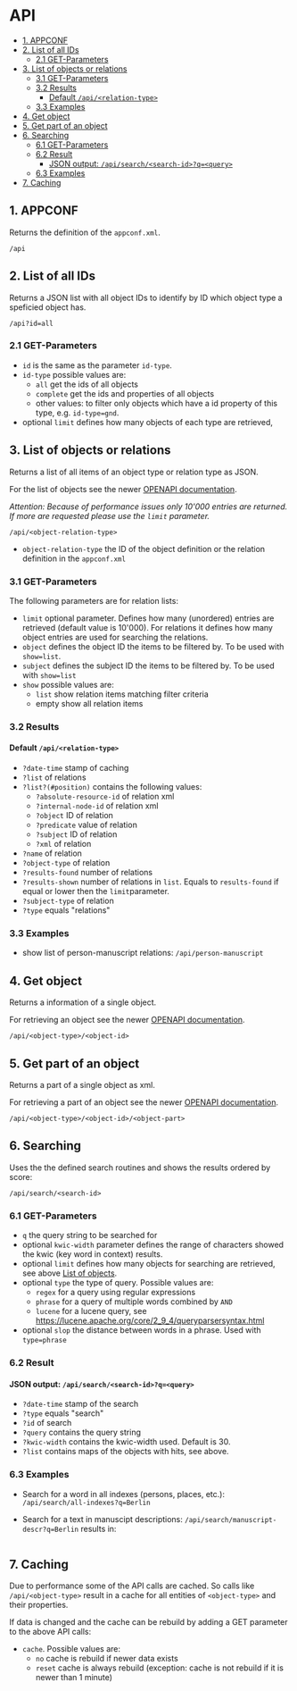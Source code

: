 # API

- [1. APPCONF](#1-appconf)
- [2. List of all IDs](#2-list-of-all-ids)
  - [2.1 GET-Parameters](#21-get-parameters)
- [3. List of objects or relations](#3-list-of-objects-or-relations)
  - [3.1 GET-Parameters](#31-get-parameters)
  - [3.2 Results](#32-results)
    - [Default `/api/<relation-type>`](#default-apirelation-type)
  - [3.3 Examples](#33-examples)
- [4. Get object](#4-get-object)
- [5. Get part of an object](#5-get-part-of-an-object)
- [6. Searching](#6-searching)
  - [6.1 GET-Parameters](#61-get-parameters)
  - [6.2 Result](#62-result)
    - [JSON output: `/api/search/<search-id>?q=<query>`](#json-output-apisearchsearch-idqquery)
  - [6.3 Examples](#63-examples)
- [7. Caching](#7-caching)

## 1. APPCONF

Returns the definition of the `appconf.xml`.

`/api`

## 2. List of all IDs

Returns a JSON list with all object IDs to identify by ID which object type a speficied object has.

`/api?id=all`

### 2.1 GET-Parameters

- `id` is the same as the parameter `id-type`.
- `id-type` possible values are:
  - `all` get the ids of all objects
  - `complete` get the ids and properties of all objects
  - other values: to filter only objects which have a id property of this type, e.g. `id-type=gnd`.
- optional `limit` defines how many objects of each type are retrieved,

## 3. List of objects or relations

Returns a list of all items of an object type or relation type as JSON.

For the list of objects see the newer [OPENAPI documentation](openapi.yml).

*Attention: Because of performance issues only 10'000 entries are returned.
If more are requested please use the `limit` parameter.*

`/api/<object-relation-type>`

- `object-relation-type` the ID of the object definition or the relation definition in the `appconf.xml`

### 3.1 GET-Parameters

The following parameters are for relation lists:

- `limit` optional parameter. Defines how many (unordered) entries are retrieved (default value is 10'000). For relations it defines how many object entries are used for searching the relations.
- `object` defines the object ID the items to be filtered by. To be used with `show=list`.
- `subject` defines the subject ID the items to be filtered by. To be used with `show=list`
- `show` possible values are:
  - `list` show relation items matching filter criteria
  - empty show all relation items

### 3.2 Results

#### Default `/api/<relation-type>`

- `?date-time` stamp of caching
- `?list` of relations
- `?list?(#position)` contains the following values:
  - `?absolute-resource-id` of relation xml
  - `?internal-node-id` of relation xml
  - `?object` ID of relation
  - `?predicate` value of relation
  - `?subject` ID of relation
  - `?xml` of relation
- `?name` of relation
- `?object-type` of relation
- `?results-found` number of relations
- `?results-shown` number of relations in `list`. Equals to `results-found` if equal or lower then the `limit`parameter.
- `?subject-type` of relation
- `?type` equals "relations"

### 3.3 Examples

- show list of person-manuscript relations: `/api/person-manuscript`

## 4. Get object

Returns a information of a single object.

For retrieving an object see the newer [OPENAPI documentation](openapi.xml).

`/api/<object-type>/<object-id>`

## 5. Get part of an object

Returns a part of a single object as xml.

For retrieving a part of an object see the newer [OPENAPI documentation](openapi.xml).

`/api/<object-type>/<object-id>/<object-part>`

## 6. Searching

Uses the the defined search routines and shows the results ordered by score:

`/api/search/<search-id>`

### 6.1 GET-Parameters

- `q` the query string to be searched for
- optional `kwic-width` parameter defines the range of characters showed the kwic (key word in context) results.
- optional `limit` defines how many objects for searching are retrieved, see above [List of objects](#2-list-of-objects-or-relations).
- optional `type` the type of query. Possible values are:
  - `regex` for a query using regular expressions
  - `phrase` for a query of multiple words combined by `AND`
  - `lucene` for a lucene query, see <https://lucene.apache.org/core/2_9_4/queryparsersyntax.html>
- optional `slop` the distance between words in a phrase. Used with `type=phrase`

### 6.2 Result

#### JSON output: `/api/search/<search-id>?q=<query>`

- `?date-time` stamp of the search
- `?type` equals "search"
- `?id` of search
- `?query` contains the query string
- `?kwic-width` contains the kwic-width used. Default is 30.
- `?list` contains maps of the objects with hits, see above.

### 6.3 Examples

- Search for a word in all indexes (persons, places, etc.): `/api/search/all-indexes?q=Berlin`
- Search for a text in manuscipt descriptions:
  `/api/search/manuscript-descr?q=Berlin`
  results in:

  ```json
  ```

## 7. Caching

Due to performance some of the API calls are cached. So calls like `/api/<object-type>`
result in a cache for all entities of `<object-type>` and their properties.

If data is changed and the cache can be rebuild by adding a GET parameter
to the above API calls:

- `cache`. Possible values are:
  - `no` cache is rebuild if newer data exists
  - `reset` cache is always rebuild (exception: cache is not rebuild if it is newer than 1 minute)
